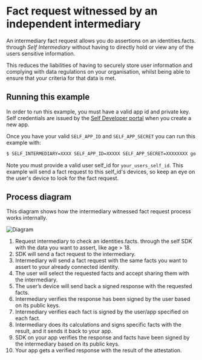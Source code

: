 # Fact request witnessed by an independent intermediary

An intermediary fact request allows you do assertions on an identities.facts. through _Self Intermediary_ without having to directly hold or view any of the users sensitive information.

This reduces the liabilities of having to securely store user information and complying with data regulations on your organisation, whilst being able to ensure that your criteria for that data is met.

## Running this example

In order to run this example, you must have a valid app id and private key. Self credentials are issued by the [Self Developer portal](https://developer.joinself.com/) when you create a new app.

Once you have your valid `SELF_APP_ID` and `SELF_APP_SECRET` you can run this example with:

```bash
$ SELF_INTERMEDIARY=XXXX SELF_APP_ID=XXXXX SELF_APP_SECRET=XXXXXXXX go run fact.go <your_users_self_id>
```

Note you must provide a valid user self_id for `your_users_self_id`. This example will send a fact request to this self_id's devices, so keep an eye on the user's device to look for the fact request.


## Process diagram

This diagram shows how the intermediary witnessed fact request process works internally.

![Diagram](https://storage.googleapis.com/static.joinself.com/images/intermediary_fact_request_diagram.png)

1. Request intermediary to check an identities.facts. through the self SDK with the data you want to assert, like age > 18.
2. SDK will send a fact request to the intermediary.
3. Intermediary will send a fact request with the same facts you want to assert to your already connected identity.
4. The user will select the requested facts and accept sharing them with the intermediary.
5. The user’s device will send back a signed response with the requested facts.
6. Intermediary verifies the response has been signed by the user based on its public keys.
7. Intermediary verifies each fact is signed by the user/app specified on each fact.
8. Intermediary does its calculations and signs specific facts with the result, and it sends it back to your app.
9. SDK on your app verifies the response and facts have been signed by the intermediary based on its public keys.
10. Your app gets a verified response with the result of the attestation.
